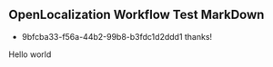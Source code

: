 ## OpenLocalization Workflow Test MarkDown
* 9bfcba33-f56a-44b2-99b8-b3fdc1d2ddd1 
thanks!

Hello world
